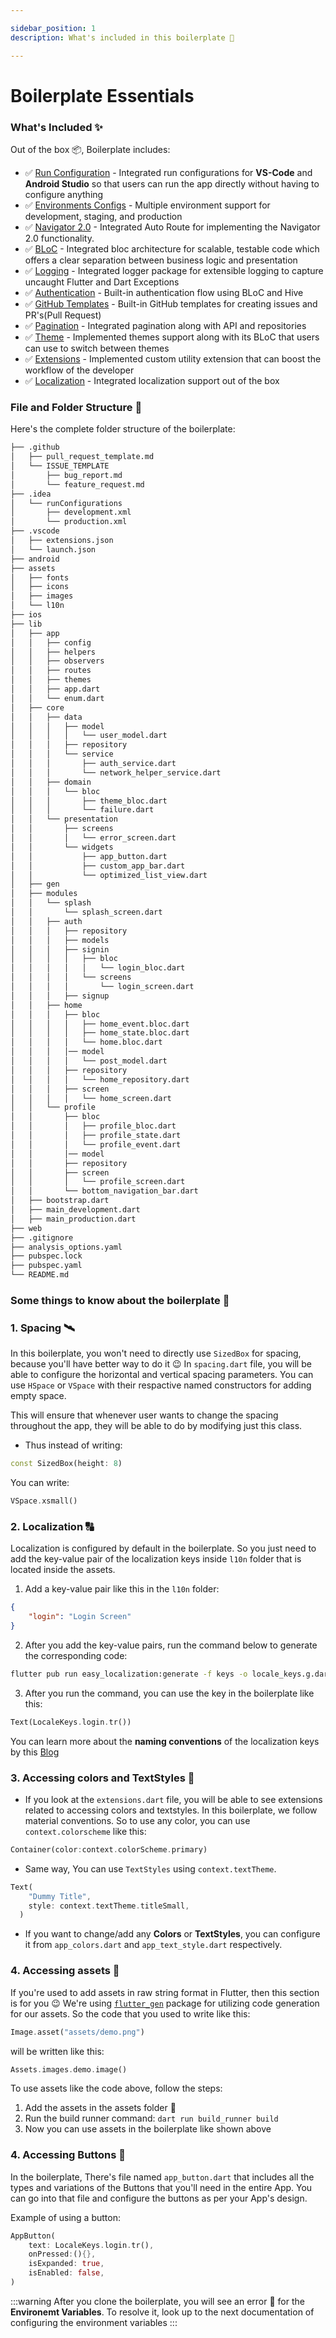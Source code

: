 ```yaml
---

sidebar_position: 1
description: What's included in this boilerplate 🌟

---
```


# Boilerplate Essentials


### What's Included ✨

Out of the box 📦, Boilerplate includes:

- ✅ [Run Configuration](https://developer.android.com/studio/run/rundebugconfig) - Integrated run configurations for **VS-Code** and **Android Studio** so that users can run the app directly without having to configure anything
- ✅ [Environments Configs](https://pub.dev/packages/envied) - Multiple environment support for development, staging, and production
- ✅ [Navigator 2.0](https://pub.dev/packages/auto_route) - Integrated Auto Route for implementing the 
Navigator 2.0 functionality.
- ✅ [BLoC](https://pub.dev/packages/flutter_bloc) - Integrated bloc architecture for scalable, testable code which offers a clear separation between business logic and presentation
- ✅ [Logging](https://pub.dev/packages/logger) - Integrated logger package for extensible logging to capture uncaught Flutter and Dart Exceptions
- ✅ [Authentication](https://pub.dev/packages/hive) - Built-in authentication flow using BLoC and Hive
- ✅ [GitHub Templates](https://github.com/7span/flutter-boilerplate-v2) - Built-in GitHub templates for creating issues and PR's(Pull Request)
- ✅ [Pagination](https://github.com/7span/flutter-boilerplate-v2) - Integrated pagination along with API and repositories
- ✅ [Theme](https://github.com/7span/flutter-boilerplate-v2) - Implemented themes support along with its BLoC that users can use to switch between themes
- ✅ [Extensions](https://github.com/7span/flutter-boilerplate-v2) - Implemented custom utility extension that can boost the workflow of the developer
- ✅ [Localization](https://pub.dev/packages/easy_localization) - Integrated localization support out of the box


### File and Folder Structure 📁

Here's the complete folder structure of the boilerplate:

```sh
├── .github
│   ├── pull_request_template.md
│   └── ISSUE_TEMPLATE
│       ├── bug_report.md
│       └── feature_request.md
├── .idea
│   └── runConfigurations
│       ├── development.xml
│       └── production.xml
├── .vscode
│   ├── extensions.json
│   └── launch.json
├── android
├── assets
│   ├── fonts
│   ├── icons
│   ├── images
│   └── l10n
├── ios
├── lib
│   ├── app
│   │   ├── config
│   │   ├── helpers
│   │   ├── observers
│   │   ├── routes
│   │   ├── themes
│   │   ├── app.dart
│   │   └── enum.dart
│   ├── core
│   │   ├── data
│   │   │   ├── model
│   │   │   │   └── user_model.dart
│   │   │   ├── repository
│   │   │   └── service
│   │   │       ├── auth_service.dart
│   │   │       └── network_helper_service.dart
│   │   ├── domain
│   │   │   └── bloc
│   │   │       ├── theme_bloc.dart
│   │   │       └── failure.dart
│   │   └── presentation
│   │       ├── screens
│   │       │   └── error_screen.dart
│   │       └── widgets
│   │           ├── app_button.dart
│   │           ├── custom_app_bar.dart
│   │           └── optimized_list_view.dart
│   ├── gen
│   ├── modules
│   │   └── splash
│   │       └── splash_screen.dart
│   │   ├── auth
│   │   │   ├── repository
│   │   │   ├── models
│   │   │   ├── signin
│   │   │   │   ├── bloc
│   │   │   │   │   └── login_bloc.dart
│   │   │   │   └── screens
│   │   │   │       └── login_screen.dart
│   │   │   ├── signup
│   │   ├── home
│   │   │   ├── bloc
│   │   │   │   ├── home_event.bloc.dart
│   │   │   │   ├── home_state.bloc.dart
│   │   │   │   └── home.bloc.dart
│   │   │   │── model
│   │   │   │   └── post_model.dart
│   │   │   ├── repository
│   │   │   │   └── home_repository.dart
│   │   │   ├── screen
│   │   │   │   └── home_screen.dart
│   │   └── profile
│   │       ├── bloc
│   │       │   ├── profile_bloc.dart
│   │       │   ├── profile_state.dart
│   │       │   └── profile_event.dart
│   │       │── model
│   │       ├── repository
│   │       ├── screen
│   │       │   └── profile_screen.dart
│   │       └── bottom_navigation_bar.dart
│   ├── bootstrap.dart
│   ├── main_development.dart
│   ├── main_production.dart
├── web
├── .gitignore
├── analysis_options.yaml
├── pubspec.lock
├── pubspec.yaml
└── README.md
```

### Some things to know about the boilerplate 📕

### 1. Spacing 🛰️

In this boilerplate, you won't need to directly use `SizedBox` for spacing, because you'll have better way to do it 😉 In `spacing.dart` file, you will be able to configure the horizontal and vertical spacing parameters. You can use `HSpace` or `VSpace` with their respactive named constructors for adding empty space.

This will ensure that whenever user wants to change the spacing throughout the app, they will be able to do by modifying just this class.


- Thus instead of writing:

```dart
const SizedBox(height: 8)
```

You can write:
```dart
VSpace.xsmall()
```

### 2. Localization 🔠

Localization is configured by default in the boilerplate. So you just need to add the key-value pair of the localization keys inside `l10n` folder that is located inside the assets.

1. Add a key-value pair like this in the `l10n` folder:

```json
{
    "login": "Login Screen"
}
```

2. After you add the key-value pairs, run the command below to generate the corresponding code:

```bash
flutter pub run easy_localization:generate -f keys -o locale_keys.g.dart -O ./lib/gen -S assets/l10n
```


3. After you run the command, you can use the key in the boilerplate like this:

```dart
Text(LocaleKeys.login.tr())
```

You can learn more about the **naming conventions** of the localization keys by this [Blog](https://phrase.com/blog/posts/ruby-lessons-learned-naming-and-managing-rails-i18n-keys/)

### 3. Accessing colors and TextStyles 💈

- If you look at the `extensions.dart` file, you will be able to see extensions related to accessing colors and textstyles. In this boilerplate, we follow material conventions. So to use any color, you can use `context.colorscheme` like this:

```dart
Container(color:context.colorScheme.primary)
```

- Same way, You can use `TextStyles` using `context.textTheme`.

```dart
Text(
    "Dummy Title",
    style: context.textTheme.titleSmall,
  )
```

- If you want to change/add any **Colors** or **TextStyles**, you can configure it from `app_colors.dart` and `app_text_style.dart` respectively.

### 4. Accessing assets 📼

If you're used to add assets in raw string format in Flutter, then this section is for you 😉 We're using [`flutter_gen`](https://pub.dev/packages/flutter_gen) package for utilizing code generation for our assets. So the code that you used to write like this:

```dart
Image.asset("assets/demo.png")
```

will be written like this:

```dart
Assets.images.demo.image()
```

To use assets like the code above, follow the steps:

1. Add the assets in the assets folder 🤷
2. Run the build runner command: `dart run build_runner build`
3. Now you can use assets in the boilerplate like shown above


### 4. Accessing Buttons 🔵

In the boilerplate, There's file named `app_button.dart` that includes all the types and variations of the Buttons that you'll need in the entire App. You can go into that file and configure the buttons as per your App's design. 

Example of using a button:

```dart
AppButton(
    text: LocaleKeys.login.tr(),
    onPressed:(){},
    isExpanded: true,
    isEnabled: false,
)
```



:::warning
After you clone the boilerplate, you will see an error 🚨 for the **Environemt Variables**. To resolve it, look up to the next documentation of configuring the environment variables
:::
